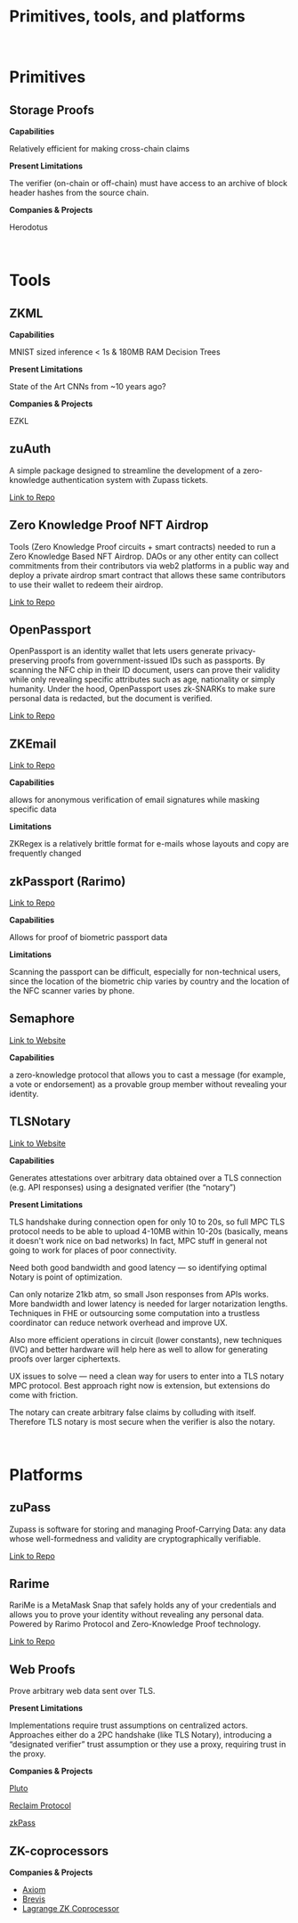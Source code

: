 # Primitives, tools, and platforms

<br/>

# Primitives

## Storage Proofs

**Capabilities**

Relatively efficient for making cross-chain claims

**Present Limitations**

The verifier (on-chain or off-chain) must have access to an archive of block header hashes from the source chain.

**Companies & Projects**

Herodotus

<br/>

# Tools

## ZKML

**Capabilities**

MNIST sized inference < 1s & 180MB RAM
Decision Trees

**Present Limitations**

State of the Art CNNs from ~10 years ago?

**Companies & Projects**

EZKL


## zuAuth

A simple package designed to streamline the development of a zero-knowledge authentication system with Zupass tickets.

[Link to Repo](https://github.com/cedoor/zuauth)

## Zero Knowledge Proof NFT Airdrop 
Tools (Zero Knowledge Proof circuits + smart contracts) needed to run a Zero Knowledge Based NFT Airdrop. DAOs or any other entity can collect commitments from their contributors via web2 platforms in a public way and deploy a private airdrop smart contract that allows these same contributors to use their wallet to redeem their airdrop.

[Link to Repo](https://github.com/enricobottazzi/Zeko)

## OpenPassport 

OpenPassport is an identity wallet that lets users generate privacy-preserving proofs from government-issued IDs such as passports. By scanning the NFC chip in their ID document, users can prove their validity while only revealing specific attributes such as age, nationality or simply humanity. Under the hood, OpenPassport uses zk-SNARKs to make sure personal data is redacted, but the document is verified.

[Link to Repo](https://github.com/zk-passport/proof-of-passport)

## ZKEmail

[Link to Repo](https://github.com/zkemail)

**Capabilities**

allows for anonymous verification of email signatures while masking specific data

**Limitations**

ZKRegex is a relatively brittle format for e-mails whose layouts and copy are frequently changed

## zkPassport (Rarimo)

[Link to Repo](https://github.com/rarimo/passport-zk-circuits)

**Capabilities**

Allows for proof of biometric passport data

**Limitations**

Scanning the passport can be difficult, especially for non-technical users, since the location of the biometric chip varies by country and the location of the NFC scanner varies by phone.

## Semaphore 

[Link to Website](https://semaphore.pse.dev/)

**Capabilities**

a zero-knowledge protocol that allows you to cast a message (for example, a vote or endorsement) as a provable group member without revealing your identity.


## TLSNotary

[Link to Website](https://tlsnotary.org/)

<!-- ```mermaid
mindmap
  root(TLSNotary)  
   data("**SIGNED DATA:**<br />data that is signed by the relevant source of trust")
     (**HTTPS/TLS:** <br/> the server sends responses signed with symmetric key)
   med("**MEDIATED COMPUTATION:**<br />depends on private data from 2 or more sources which must not be revealed")
     (**Notary:** <br/> the notary confirms the TLS signature)
     (**Client:** <br/> the client communicates directly to the server redacts data)
``` -->

**Capabilities**

Generates attestations over arbitrary data obtained over a TLS connection (e.g. API responses) using a designated verifier (the “notary”)

**Present Limitations**

TLS handshake during connection open for only 10 to 20s, so full MPC TLS protocol needs to be able to upload 4-10MB within 10-20s (basically, means it doesn't work nice on bad networks) In fact, MPC stuff in general not going to work for places of poor connectivity.

Need both good bandwidth and good latency — so identifying optimal Notary is point of optimization.

Can only notarize 21kb atm, so small Json responses from APIs works. More bandwidth and lower latency is needed for larger notarization lengths. Techniques in FHE or outsourcing some computation into a trustless coordinator can reduce network overhead and improve UX.

Also more efficient operations in circuit (lower constants), new techniques (IVC) and better hardware will help here as well to allow for generating proofs over larger ciphertexts.

UX issues to solve — need a clean way for users to enter into a TLS notary MPC protocol. Best approach right now is extension, but extensions do come with friction.

The notary can create arbitrary false claims by colluding with itself. Therefore TLS notary is most secure when the verifier is also the notary.

<br/>

# Platforms

## zuPass

Zupass is software for storing and managing Proof-Carrying Data: any data whose well-formedness and validity are cryptographically verifiable.

[Link to Repo](https://github.com/proofcarryingdata/zupass)

## Rarime

RariMe is a MetaMask Snap that safely holds any of your credentials and allows you to prove your identity without revealing any personal data. Powered by Rarimo Protocol and Zero-Knowledge Proof technology.

[Link to Repo](https://github.com/rarimo/rarime)

## Web Proofs

Prove arbitrary web data sent over TLS.

**Present Limitations**

Implementations require trust assumptions on centralized actors. Approaches either do a 2PC handshake (like TLS Notary), introducing a “designated verifier” trust assumption or they use a proxy, requiring trust in the proxy.

**Companies & Projects**

[Pluto](https://pluto.xyz/)

[Reclaim Protocol](https://www.reclaimprotocol.org/)

[zkPass](https://www.zkpass.org/)

## ZK-coprocessors

**Companies & Projects**

- [Axiom](https://www.axiom.xyz/)
- [Brevis](https://docs.brevis.network/)
- [Lagrange ZK Coprocessor](https://www.lagrange.dev/zk-coprocessor)
